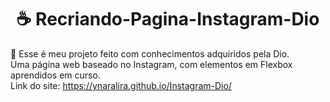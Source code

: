 <h1 align="center"> ☕ Recriando-Pagina-Instagram-Dio </h1>

📄 Esse é meu projeto feito com conhecimentos adquiridos pela Dio.<br>
Uma página web baseado no Instagram, com elementos em Flexbox aprendidos em curso.<br>
Link do site: <a href="https://ynaralira.github.io/Instagram-Dio/"> https://ynaralira.github.io/Instagram-Dio/</a><br>

